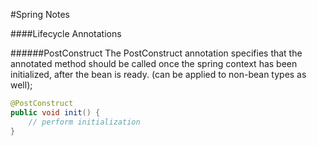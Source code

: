 #Spring Notes

####Lifecycle Annotations

######PostConstruct
The PostConstruct annotation specifies that the annotated method should be called once the spring context has been initialized, after the bean is ready. (can be applied to non-bean types as well);

```java
@PostConstruct
public void init() {
    // perform initialization
}
```
